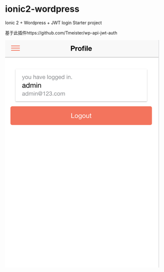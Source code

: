 # ionic2-wordpress
Ionic 2 + Wordpress + JWT login Starter project

基于此插件https://github.com/Tmeister/wp-api-jwt-auth


 ![image](https://github.com/hennychen/ionic2-wordpress/blob/master/WX20170309-130615%402x.png)
